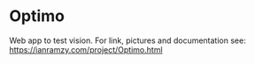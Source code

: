 # Optimo
Web app to test vision.
For link, pictures and documentation see:
https://ianramzy.com/project/Optimo.html

